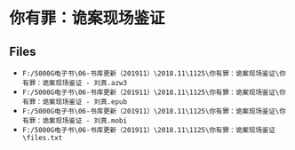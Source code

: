 # 你有罪：诡案现场鉴证

## Files

- `F:/5000G电子书\06-书库更新（201911）\2018.11\1125\你有罪：诡案现场鉴证\你有罪：诡案现场鉴证 - 刘真.azw3`
- `F:/5000G电子书\06-书库更新（201911）\2018.11\1125\你有罪：诡案现场鉴证\你有罪：诡案现场鉴证 - 刘真.epub`
- `F:/5000G电子书\06-书库更新（201911）\2018.11\1125\你有罪：诡案现场鉴证\你有罪：诡案现场鉴证 - 刘真.mobi`
- `F:/5000G电子书\06-书库更新（201911）\2018.11\1125\你有罪：诡案现场鉴证\files.txt`
